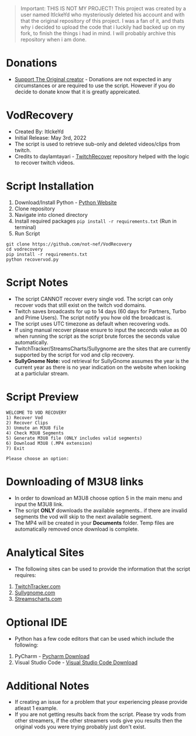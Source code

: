 > Important: THIS IS NOT MY PROJECT! This project was created by a user named ItIckeYd who mysteriously deleted his account and with that the original repository of this project. I was a fan of it, and thats why i decided to upload the code that i luckily had backed up on my fork, to finish the things i had in mind. I will probably archive this repository when i am done.


# Donations
* <a href="https://paypal.me/VodRecovery" class="button">Support The Original creator</a> - Donations are not expected in any circumstances or are required to use the script. However if you do decide to donate know that it is greatly appreicated.


# VodRecovery
* Created By: ItIckeYd
* Initial Release: May 3rd, 2022
* The script is used to retrieve sub-only and deleted videos/clips from twitch.
* Credits to daylamtayari - [TwitchRecover](https://github.com/TwitchRecover/TwitchRecover) repository helped with the logic to recover twitch videos.

# Script Installation
1. Download/Install Python - [Python Website](https://www.python.org/downloads/)
2. Clone repository
3. Navigate into cloned directory
4. Install required packages ``` pip install -r requirements.txt ``` (Run in terminal)
5. Run Script

```
git clone https://github.com/not-nef/VodRecovery
cd vodrecovery
pip install -r requirements.txt
python recovervod.py
```

# Script Notes
* The script CANNOT recover every single vod. The script can only recover vods that still exist on the twitch vod domains.
* Twitch saves broadcasts for up to 14 days (60 days for Partners, Turbo and Prime Users). The script notify you how old the broadcast is.
* The script uses UTC timezone as default when recovering vods.
* If using manual recover please ensure to input the seconds value as 00 when running the script as the script brute forces the seconds value automatically.
* TwitchTracker/StreamsCharts/Sullygnome are the sites that are currently supported by the script for vod and clip recovery.
* **SullyGnome Note:**  vod retrieval for SullyGnome assumes the year is the current year as there is no year indication on the website when looking at a particlular stream.

# Script Preview
```
WELCOME TO VOD RECOVERY
1) Recover Vod
2) Recover Clips
3) Unmute an M3U8 file
4) Check M3U8 Segments
5) Generate M3U8 file (ONLY includes valid segments)
6) Download M3U8 (.MP4 extension)
7) Exit

Please choose an option:
```

# Downloading of M3U8 links
* In order to download an M3U8 choose option 5 in the main menu and input the M3U8 link.
* The script **ONLY** downloads the available segments.. if there are invalid segments the vod will skip to the next available segment.
* The MP4 will be created in your **Documents** folder. Temp files are automatically removed once download is complete.

# Analytical Sites
* The following sites can be used to provide the information that the script requires:
1. [TwitchTracker.com](https://twitchtracker.com/)
2. [Sullygnome.com](https://sullygnome.com/)
3. [Streamscharts.com](https://streamscharts.com/)

# Optional IDE
* Python has a few code editors that can be used which include the following:
1. PyCharm - [Pycharm Download](https://www.jetbrains.com/pycharm/download/#section=windows)
2. Visual Studio Code - [Visual Studio Code Download](https://code.visualstudio.com/)

# Additional Notes
* If creating an issue for a problem that your experiencing please provide atleast 1 example.
* If you are not getting results back from the script. Please try vods from other streamers, if the other streamers vods give you results then the original vods you were trying probably just don't exist. 

